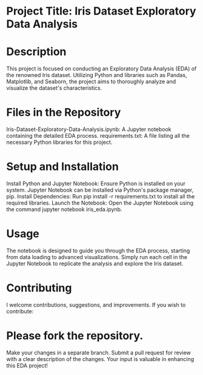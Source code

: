 # Project Title: Iris Dataset Exploratory Data Analysis
# Description
This project is focused on conducting an Exploratory Data Analysis (EDA) of the renowned Iris dataset. Utilizing Python and libraries such as Pandas, Matplotlib, and Seaborn, the project aims to thoroughly analyze and visualize the dataset's characteristics.

# Files in the Repository
Iris-Dataset-Exploratory-Data-Analysis.ipynb: A Jupyter notebook containing the detailed EDA process.
requirements.txt: A file listing all the necessary Python libraries for this project.
# Setup and Installation
Install Python and Jupyter Notebook: Ensure Python is installed on your system. Jupyter Notebook can be installed via Python's package manager, pip.
Install Dependencies: Run pip install -r requirements.txt to install all the required libraries.
Launch the Notebook: Open the Jupyter Notebook using the command jupyter notebook iris_eda.ipynb.
# Usage
The notebook is designed to guide you through the EDA process, starting from data loading to advanced visualizations. Simply run each cell in the Jupyter Notebook to replicate the analysis and explore the Iris dataset.

# Contributing
I welcome contributions, suggestions, and improvements. If you wish to contribute:

# Please fork the repository.
Make your changes in a separate branch.
Submit a pull request for review with a clear description of the changes.
Your input is valuable in enhancing this EDA project!

